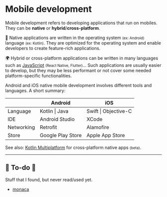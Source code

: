 # Mobile development 

<div class="row row-cols-lg-2"><div>

Mobile development refers to developing applications that run on mobiles. They can be **native** or **hybrid**/**cross-platform**.

🤖 Native applications are written in the operating system <small>(ex: Android)</small> language <small>(ex: Kotlin)</small>. They are optimized for the operating system and enable developers to create feature-rich applications.

🌍 Hybrid or cross-platform applications can be written in many languages such as [JavaScript](/programming-languages/web/javascript/_general/index.md) <small>(React Native, Flutter)</small>... Such applications are usually easier to develop, but they may be less performant or not cover some needed platform-specific functionalities.
</div><div>

Android and iOS native mobile development involves different tools and languages. A short summary:

|            | Android           | iOS                  |
|------------|-------------------|----------------------|
| Language   | Kotlin \| Java    | Swift \| Objective-C |
| IDE        | Android Studio    | XCode                |
| Networking | Retrofit          | Alamofire            |
| Store      | Google Play Store | Apple App Store      |

See also: [Kotlin Multiplatform](https://kotlinlang.org/lp/multiplatform/) for cross-platform native apps <small>(beta)</small>.
</div></div>

<hr class="sep-both">

## 👻 To-do 👻

Stuff that I found, but never read/used yet.

<div class="row row-cols-lg-2"><div>

* [monaca](https://monaca.io/)
</div><div>
</div></div>